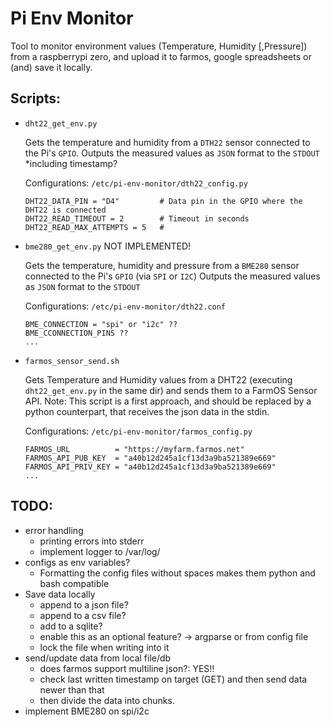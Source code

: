 # Pi Env Monitor

Tool to monitor environment values (Temperature, Humidity [,Pressure]) from a raspberrypi zero, and upload it to farmos, google spreadsheets or (and) save it locally.

## Scripts:

- `dht22_get_env.py`

   Gets the temperature and humidity from a `DTH22` sensor connected to the Pi's `GPIO`.
   Outputs the measured values as `JSON` format to the `STDOUT`  *including timestamp?

   Configurations: `/etc/pi-env-monitor/dth22_config.py`
   ```
   DHT22_DATA_PIN = "D4"         # Data pin in the GPIO where the DHT22 is connected
   DHT22_READ_TIMEOUT = 2        # Timeout in seconds
   DHT22_READ_MAX_ATTEMPTS = 5   #
   ```

 - `bme280_get_env.py` NOT IMPLEMENTED!

    Gets the temperature, humidity and pressure from a `BME280` sensor connected to the Pi's `GPIO` (via `SPI` or `I2C`)
    Outputs the measured values as `JSON` format to the `STDOUT`

    Configurations: `/etc/pi-env-monitor/dth22.conf`
    ```
    BME_CONNECTION = "spi" or "i2c" ??
    BME_CCONNECTION_PINS ??
    ...
    ```

 - `farmos_sensor_send.sh`

    Gets Temperature and Humidity values from a DHT22 (executing `dht22_get_env.py` in the same dir) and sends them to a FarmOS Sensor API.
    Note: This script is a first approach, and should be replaced by a python counterpart, that receives the json data in the stdin.

    Configurations: `/etc/pi-env-monitor/farmos_config.py`
    ```
    FARMOS_URL          = "https://myfarm.farmos.net"
    FARMOS_API_PUB_KEY  = "a40b12d245a1cf13d3a9ba521389e669"
    FARMOS_API_PRIV_KEY = "a40b12d245a1cf13d3a9ba521389e669"
    ...
    ```


 ## TODO:
 - error handling
    - printing errors into stderr
    - implement logger to /var/log/
 - configs as env variables?
    - Formatting the config files without spaces makes them python and bash compatible
 - Save data locally
    - append to a json file?
    - append to a csv file?
    - add to a sqlite?
    - enable this as an optional feature? -> argparse or from config file
    - lock the file when writing into it
 - send/update data from local file/db
    - does farmos support multiline json?: YES!!
    - check last written timestamp on target (GET) and then send data newer than that
    - then divide the data into chunks.
 - implement BME280 on spi/i2c
